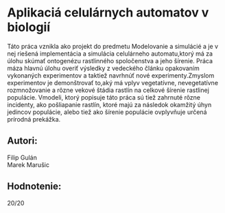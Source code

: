 # Aplikaciá celulárnych automatov v biologií

Táto práca vznikla ako projekt do predmetu Modelovanie a simulácié a je v nej riešená implementácia a simulácia celulárneho automatu,ktorý má za úlohu skúmať ontogenézu rastlinného spoločenstva a jeho šírenie. Práca máza hlavnú úlohu overiť výsledky z vedeckého článku opakovaním vykonaných experimentov a taktiež navrhnúť nové experimenty.Zmyslom experimentov je demonštrovať to,aký má vplyv vegetatívne, nevegetatívne rozmnožovanie a rôzne vekové štádia rastlín na celkové šírenie rastlinej populácie. Vmodeli, ktorý popisuje táto práca sú tiež zahrnuté rôzne incidenty, ako pošliapanie rastlín, ktoré majú za následok okamžitý úhyn jedincov populácie, alebo tiež ako šírenie populácie ovplyvňuje určená prírodná prekážka.

Autori:
--
Filip Gulán  
Marek Marušic

Hodnotenie:
--
20/20
